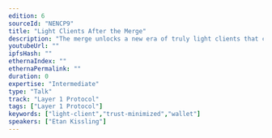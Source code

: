 ```yaml
---
edition: 6
sourceId: "NENCP9"
title: "Light Clients After the Merge"
description: "The merge unlocks a new era of truly light clients that can stay in sync with the Ethereum network using just 20 bytes / second. All obtained data can be verified in a trust-minimized manner, reducing the risk of a rogue centralized API provider serving incorrect data. This talk describes the latest advancements in CL light client protocols."
youtubeUrl: ""
ipfsHash: ""
ethernaIndex: ""
ethernaPermalink: ""
duration: 0
expertise: "Intermediate"
type: "Talk"
track: "Layer 1 Protocol"
tags: ["Layer 1 Protocol"]
keywords: ["light-client","trust-minimized","wallet"]
speakers: ["Etan Kissling"]
---
```

